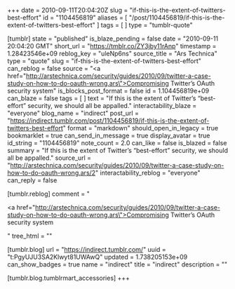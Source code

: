 +++
date = 2010-09-11T20:04:20Z
slug = "if-this-is-the-extent-of-twitters-best-effort"
id = "1104456819"
aliases = [ "/post/1104456819/if-this-is-the-extent-of-twitters-best-effort" ]
tags = [ ]
type = "tumblr-quote"

[tumblr]
state = "published"
is_blaze_pending = false
date = "2010-09-11 20:04:20 GMT"
short_url = "https://tmblr.co/ZY3jby11rAnp"
timestamp = 1.28423546e+09
reblog_key = "uleNp6ns"
source_title = "Ars Technica"
type = "quote"
slug = "if-this-is-the-extent-of-twitters-best-effort"
can_reblog = false
source = "<a href=\"http://arstechnica.com/security/guides/2010/09/twitter-a-case-study-on-how-to-do-oauth-wrong.ars\">Compromising Twitter&rsquo;s OAuth security system</a>"
is_blocks_post_format = false
id = 1.104456819e+09
can_blaze = false
tags = [ ]
text = "If this is the extent of Twitter&rsquo;s &ldquo;best-effort&rdquo; security, we should all be appalled."
interactability_blaze = "everyone"
blog_name = "indirect"
post_url = "https://indirect.tumblr.com/post/1104456819/if-this-is-the-extent-of-twitters-best-effort"
format = "markdown"
should_open_in_legacy = true
bookmarklet = true
can_send_in_message = true
display_avatar = true
id_string = "1104456819"
note_count = 2.0
can_like = false
is_blazed = false
summary = "If this is the extent of Twitter’s “best-effort” security, we should all be appalled."
source_url = "http://arstechnica.com/security/guides/2010/09/twitter-a-case-study-on-how-to-do-oauth-wrong.ars/2"
interactability_reblog = "everyone"
can_reply = false

[tumblr.reblog]
comment = "<p><a href=\"http://arstechnica.com/security/guides/2010/09/twitter-a-case-study-on-how-to-do-oauth-wrong.ars\">Compromising Twitter’s OAuth security system</a></p>"
tree_html = ""

[tumblr.blog]
url = "https://indirect.tumblr.com/"
uuid = "t:PgyUJU3SA2Klwyt81UWAwQ"
updated = 1.738205153e+09
can_show_badges = true
name = "indirect"
title = "indirect"
description = ""

[tumblr.blog.tumblrmart_accessories]
+++
